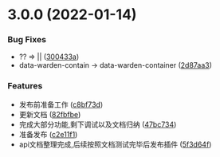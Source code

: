 # 3.0.0 (2022-01-14)


### Bug Fixes

* ?? => || ([300433a](https://github.com/M-cheng-web/web-tracing/commit/300433aa351b7c56f4aee112bfc1602b501295f4))
* data-warden-contain -> data-warden-container ([2d87aa3](https://github.com/M-cheng-web/web-tracing/commit/2d87aa3658e67997f0d3efa590a091fd8f36230d))


### Features

* 发布前准备工作 ([c8bf73d](https://github.com/M-cheng-web/web-tracing/commit/c8bf73d5e4476a4098b4979b85c62e9681625e07))
* 更新文档 ([82fbfbe](https://github.com/M-cheng-web/web-tracing/commit/82fbfbef5084e34a6d4fa2aed4cef1869dde6af5))
* 完成大部分功能,剩下调试以及文档归纳 ([47bc734](https://github.com/M-cheng-web/web-tracing/commit/47bc73407fc9a555625c17326048a0411465fcdb))
* 准备发布 ([c2e11f1](https://github.com/M-cheng-web/web-tracing/commit/c2e11f1a936cc826a5ab69f37fd26f236eb13c99))
* api文档整理完成,后续按照文档测试完毕后发布插件 ([5f3d64f](https://github.com/M-cheng-web/web-tracing/commit/5f3d64f1eed0cdcb8234febe5d57e6883fcd1a9c))



